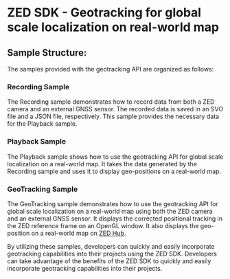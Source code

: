 # ZED SDK - Geotracking for global scale localization on real-world map

## Sample Structure:
The samples provided with the geotracking API are organized as follows:

### Recording Sample
The Recording sample demonstrates how to record data from both a ZED camera and an external GNSS sensor. The recorded data is saved in an SVO file and a JSON file, respectively. This sample provides the necessary data for the Playback sample. 

### Playback Sample
The Playback sample shows how to use the geotracking API for global scale localization on a real-world map. It takes the data generated by the Recording sample and uses it to display geo-positions on a real-world map. 

### GeoTracking Sample
The GeoTracking sample demonstrates how to use the geotracking API for global scale localization on a real-world map using both the ZED camera and an external GNSS sensor. It displays the corrected positional tracking in the ZED reference frame on an OpenGL window. It also displays the geo-position on a real-world map on [ZED Hub](https://hub.stereolabs.com).

By utilizing these samples, developers can quickly and easily incorporate geotracking capabilities into their projects using the ZED SDK. 
Developers can take advantage of the benefits of the ZED SDK to quickly and easily incorporate geotracking capabilities into their projects.
